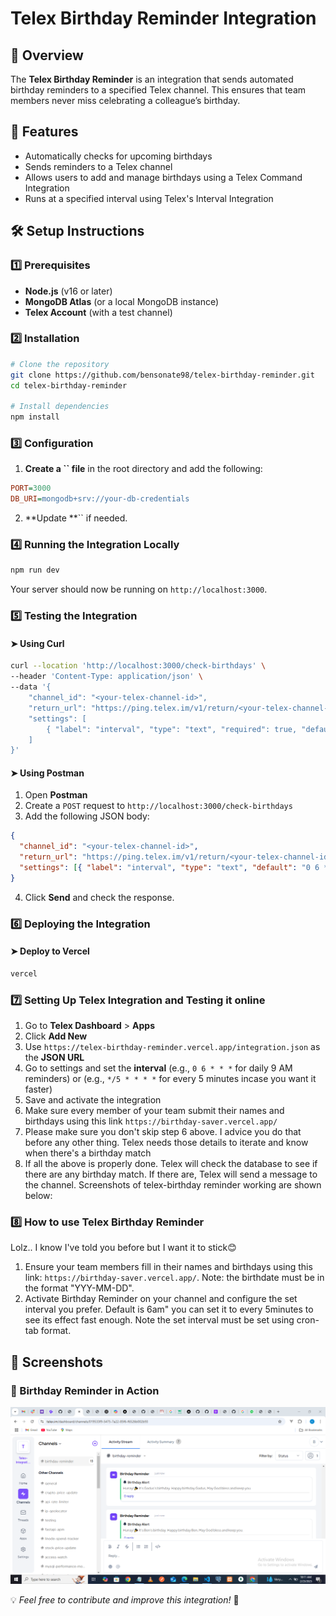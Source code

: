 # Telex Birthday Reminder Integration

## 📌 Overview

The **Telex Birthday Reminder** is an integration that sends automated birthday reminders to a specified Telex channel. This ensures that team members never miss celebrating a colleague’s birthday.

## 🎯 Features

- Automatically checks for upcoming birthdays
- Sends reminders to a Telex channel
- Allows users to add and manage birthdays using a Telex Command Integration
- Runs at a specified interval using Telex's Interval Integration

## 🛠️ Setup Instructions

### 1️⃣ Prerequisites

- **Node.js** (v16 or later)
- **MongoDB Atlas** (or a local MongoDB instance)
- **Telex Account** (with a test channel)

### 2️⃣ Installation

```sh
# Clone the repository
git clone https://github.com/bensonate98/telex-birthday-reminder.git
cd telex-birthday-reminder

# Install dependencies
npm install
```

### 3️⃣ Configuration

1. **Create a **``** file** in the root directory and add the following:

```ini
PORT=3000
DB_URI=mongodb+srv://your-db-credentials
```

2. **Update **`` if needed.

### 4️⃣ Running the Integration Locally

```sh
npm run dev
```

Your server should now be running on `http://localhost:3000`.

### 5️⃣ Testing the Integration

#### ➤ Using Curl

```sh
curl --location 'http://localhost:3000/check-birthdays' \
--header 'Content-Type: application/json' \
--data '{
    "channel_id": "<your-telex-channel-id>",
    "return_url": "https://ping.telex.im/v1/return/<your-telex-channel-id>",
    "settings": [
        { "label": "interval", "type": "text", "required": true, "default": "0 6 * * *" }
    ]
}'
```

#### ➤ Using Postman

1. Open **Postman**
2. Create a `POST` request to `http://localhost:3000/check-birthdays`
3. Add the following JSON body:

```json
{
  "channel_id": "<your-telex-channel-id>",
  "return_url": "https://ping.telex.im/v1/return/<your-telex-channel-id>",
  "settings": [{ "label": "interval", "type": "text", "default": "0 6 * * *" }]
}
```

4. Click **Send** and check the response.

### 6️⃣ Deploying the Integration

#### ➤ Deploy to **Vercel**

```sh
vercel
```


### 7️⃣ Setting Up Telex Integration and Testing it online

1. Go to **Telex Dashboard** > **Apps**
2. Click **Add New**
3. Use `https://telex-birthday-reminder.vercel.app/integration.json` as the **JSON URL**
4. Go to settings and set the **interval** (e.g., `0 6 * * *` for daily 9 AM reminders) or (e.g., `*/5 * * * *` for every 5 minutes incase you want it faster)
5. Save and activate the integration
6. Make sure every member of your team submit their names and birthdays using this link `https://birthday-saver.vercel.app/`
7. Please make sure you don't skip step 6 above. I advice you do that before any other thing. Telex needs those details to iterate and know when there's a birthday match
8. If all the above is properly done. Telex will check the database to see if there are any birthday match. If there are, Telex will send a message to the channel. Screenshots of telex-birthday reminder working are shown below: 

### 8️⃣ How to use Telex Birthday Reminder

Lolz.. I know I've told you before but I want it to stick😊
1. Ensure your team members fill in their names and birthdays using this link: `https://birthday-saver.vercel.app/`. Note: the birthdate must be in the format "YYY-MM-DD".
2. Activate Birthday Reminder on your channel and configure the set interval you prefer. Default is 6am" you can set it to every 5minutes to see its effect fast enough. Note the set interval must be set using cron-tab format.

## 📸 Screenshots

### 🎉 Birthday Reminder in Action

![Birthday Reminder](assets/evidence1.png)




💡 *Feel free to contribute and improve this integration!* 🚀

